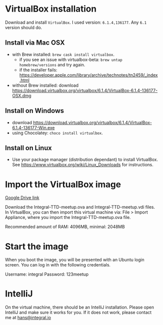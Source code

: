 # VirtualBox installation

Download and install `VirtualBox`. I used version: `6.1.4,136177`. Any `6.1` version should do.

## Install via Mac OSX
- with Brew installed: `brew cask install virtualbox`.
    - if you see an issue with virtualbox-beta: `brew untap homebrew/versions` and try again.
    - if the installer fails: https://developer.apple.com/library/archive/technotes/tn2459/_index.html
- without Brew installed: download https://download.virtualbox.org/virtualbox/6.1.4/VirtualBox-6.1.4-136177-OSX.dmg

## Install on Windows
- download https://download.virtualbox.org/virtualbox/6.1.4/VirtualBox-6.1.4-136177-Win.exe
- using Chocolatey: `choco install virtualbox`.

## Install on Linux
- Use your package manager (distribution dependant) to install VirtualBox. See https://www.virtualbox.org/wiki/Linux_Downloads for instructions.

# Import the VirtualBox image
[Google Drive link](https://drive.google.com/drive/folders/14dMkBtCQ0d_fdiV0ddSLuV65EbJs97oy?usp=sharing)

Download the Integral-TTD-meetup.ova and Integral-TTD-meetup.vdi files.
In VirtualBox, you can then import this virtual machine via: File > Import Appliance, where you import the Integral-TTD-meetup.ova file.

Recommended amount of RAM: 4096MB, minimal: 2048MB

# Start the image

When you boot the image, you will be presented with an Ubuntu login screen. You can log in with the following credentials.

Username: integral
Password: 123meetup

# IntelliJ 

On the virtual machine, there should be an IntelliJ installation. Please open IntelliJ and make sure it works for you.
If it does not work, please contact me at hans@integral.io
